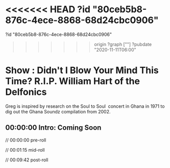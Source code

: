 <<<<<<< HEAD
?id "80ceb5b8-876c-4ece-8868-68d24cbc0906"
=======
?id "80ceb5b8-876c-4ece-8868-68d24cbc0906"
>>>>>>> origin
?graph [""]
?pubdate "2020-11-11T06:00"

# Show : Didn't I Blow Your Mind This Time? R.I.P. William Hart of the Delfonics

Greg is inspired by research on the Soul to Soul  concert in Ghana in 1971 to dig out the Ghana Soundz compilation from 2002.

## 00:00:00 Intro: Coming Soon

// 00:00:00 pre-roll

// 00:01:15 mid-roll

// 00:09:42 post-roll
